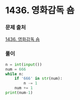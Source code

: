 # 1436. 영화감독 숌


### 문제 출처
[1436. 영화감독 숌](https://www.acmicpc.net/problem/1436)


### 풀이
```python
n = int(input())
num = 666
while n:
    if '666' in str(num):
        n -= 1
    num += 1
print(num-1)


```
